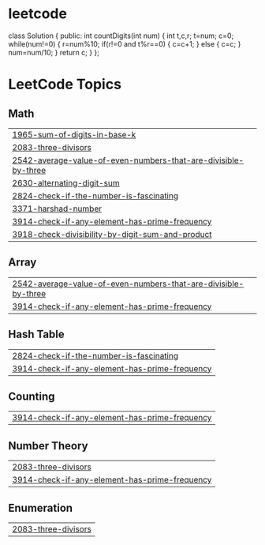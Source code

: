 # leetcode
class Solution {
public:
    int countDigits(int num) {
        int t,c,r;
        t=num;
        c=0;
        while(num!=0)
        {
            r=num%10;
            if(r!=0 and t%r==0)
            {
                c=c+1;
            }
            else
            {
                c=c; 
            }
            num=num/10;
        }
        return c;
    }
};

<!---LeetCode Topics Start-->
# LeetCode Topics
## Math
|  |
| ------- |
| [1965-sum-of-digits-in-base-k](https://github.com/joshnaganja/leetcode/tree/master/1965-sum-of-digits-in-base-k) |
| [2083-three-divisors](https://github.com/joshnaganja/leetcode/tree/master/2083-three-divisors) |
| [2542-average-value-of-even-numbers-that-are-divisible-by-three](https://github.com/joshnaganja/leetcode/tree/master/2542-average-value-of-even-numbers-that-are-divisible-by-three) |
| [2630-alternating-digit-sum](https://github.com/joshnaganja/leetcode/tree/master/2630-alternating-digit-sum) |
| [2824-check-if-the-number-is-fascinating](https://github.com/joshnaganja/leetcode/tree/master/2824-check-if-the-number-is-fascinating) |
| [3371-harshad-number](https://github.com/joshnaganja/leetcode/tree/master/3371-harshad-number) |
| [3914-check-if-any-element-has-prime-frequency](https://github.com/joshnaganja/leetcode/tree/master/3914-check-if-any-element-has-prime-frequency) |
| [3918-check-divisibility-by-digit-sum-and-product](https://github.com/joshnaganja/leetcode/tree/master/3918-check-divisibility-by-digit-sum-and-product) |
## Array
|  |
| ------- |
| [2542-average-value-of-even-numbers-that-are-divisible-by-three](https://github.com/joshnaganja/leetcode/tree/master/2542-average-value-of-even-numbers-that-are-divisible-by-three) |
| [3914-check-if-any-element-has-prime-frequency](https://github.com/joshnaganja/leetcode/tree/master/3914-check-if-any-element-has-prime-frequency) |
## Hash Table
|  |
| ------- |
| [2824-check-if-the-number-is-fascinating](https://github.com/joshnaganja/leetcode/tree/master/2824-check-if-the-number-is-fascinating) |
| [3914-check-if-any-element-has-prime-frequency](https://github.com/joshnaganja/leetcode/tree/master/3914-check-if-any-element-has-prime-frequency) |
## Counting
|  |
| ------- |
| [3914-check-if-any-element-has-prime-frequency](https://github.com/joshnaganja/leetcode/tree/master/3914-check-if-any-element-has-prime-frequency) |
## Number Theory
|  |
| ------- |
| [2083-three-divisors](https://github.com/joshnaganja/leetcode/tree/master/2083-three-divisors) |
| [3914-check-if-any-element-has-prime-frequency](https://github.com/joshnaganja/leetcode/tree/master/3914-check-if-any-element-has-prime-frequency) |
## Enumeration
|  |
| ------- |
| [2083-three-divisors](https://github.com/joshnaganja/leetcode/tree/master/2083-three-divisors) |
<!---LeetCode Topics End-->